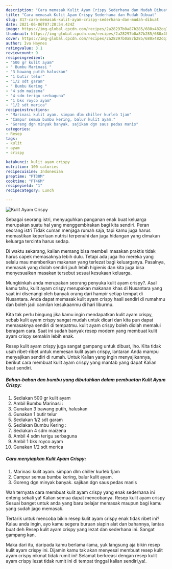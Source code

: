 ```yaml
---
description: "Cara memasak Kulit Ayam Crispy Sederhana dan Mudah Dibuat"
title: "Cara memasak Kulit Ayam Crispy Sederhana dan Mudah Dibuat"
slug: 817-cara-memasak-kulit-ayam-crispy-sederhana-dan-mudah-dibuat
date: 2021-06-06T07:20:54.424Z
image: https://img-global.cpcdn.com/recipes/2a28297b0a87b285/680x482cq70/kulit-ayam-crispy-foto-resep-utama.jpg
thumbnail: https://img-global.cpcdn.com/recipes/2a28297b0a87b285/680x482cq70/kulit-ayam-crispy-foto-resep-utama.jpg
cover: https://img-global.cpcdn.com/recipes/2a28297b0a87b285/680x482cq70/kulit-ayam-crispy-foto-resep-utama.jpg
author: Iva Haynes
ratingvalue: 3.1
reviewcount: 9
recipeingredient:
- "500 gr kulit ayam"
- " Bumbu Marinasi "
- "3 bawang putih haluskan"
- "1 butir telur"
- "1/2 sdt garam"
- " Bumbu Kering "
- "4 sdm maizena"
- "4 sdm terigu serbaguna"
- "1 bks royco ayam"
- "1/2 sdt merica"
recipeinstructions:
- "Marinasi kulit ayam. simpan dlm chiller kurleb 1jam"
- "Campur semua bumbu kering, balur kulit ayam."
- "Goreng dgn minyak banyak. sajikan dgn saus pedas manis"
categories:
- Resep
tags:
- kulit
- ayam
- crispy

katakunci: kulit ayam crispy 
nutrition: 100 calories
recipecuisine: Indonesian
preptime: "PT30M"
cooktime: "PT46M"
recipeyield: "1"
recipecategory: Lunch

---
```



![Kulit Ayam Crispy](https://img-global.cpcdn.com/recipes/2a28297b0a87b285/680x482cq70/kulit-ayam-crispy-foto-resep-utama.jpg)

Sebagai seorang istri, menyuguhkan panganan enak buat keluarga merupakan suatu hal yang menggembirakan bagi kita sendiri. Peran seorang istri Tidak cuman menjaga rumah saja, tapi kamu juga harus memastikan keperluan nutrisi terpenuhi dan juga hidangan yang dimakan keluarga tercinta harus sedap.

Di waktu  sekarang, kalian memang bisa membeli masakan praktis tidak harus capek memasaknya lebih dulu. Tetapi ada juga lho mereka yang selalu mau memberikan makanan yang terlezat bagi keluarganya. Pasalnya, memasak yang diolah sendiri jauh lebih higienis dan kita juga bisa menyesuaikan masakan tersebut sesuai kesukaan keluarga. 



Mungkinkah anda merupakan seorang penyuka kulit ayam crispy?. Asal kamu tahu, kulit ayam crispy merupakan makanan khas di Nusantara yang saat ini disenangi oleh banyak orang dari hampir setiap tempat di Nusantara. Anda dapat memasak kulit ayam crispy hasil sendiri di rumahmu dan boleh jadi camilan kesukaanmu di hari liburmu.

Kita tak perlu bingung jika kamu ingin mendapatkan kulit ayam crispy, sebab kulit ayam crispy sangat mudah untuk dicari dan kita pun dapat memasaknya sendiri di tempatmu. kulit ayam crispy boleh diolah memalui beragam cara. Saat ini sudah banyak resep modern yang membuat kulit ayam crispy semakin lebih enak.

Resep kulit ayam crispy juga sangat gampang untuk dibuat, lho. Kita tidak usah ribet-ribet untuk memesan kulit ayam crispy, lantaran Anda mampu menyajikan sendiri di rumah. Untuk Kalian yang ingin menyajikannya, berikut cara membuat kulit ayam crispy yang mantab yang dapat Kalian buat sendiri.

<!--inarticleads1-->

##### Bahan-bahan dan bumbu yang dibutuhkan dalam pembuatan Kulit Ayam Crispy:

1. Sediakan 500 gr kulit ayam
1. Ambil  Bumbu Marinasi :
1. Gunakan 3 bawang putih, haluskan
1. Gunakan 1 butir telur
1. Sediakan 1/2 sdt garam
1. Sediakan  Bumbu Kering :
1. Sediakan 4 sdm maizena
1. Ambil 4 sdm terigu serbaguna
1. Ambil 1 bks royco ayam
1. Gunakan 1/2 sdt merica




<!--inarticleads2-->

##### Cara menyiapkan Kulit Ayam Crispy:

1. Marinasi kulit ayam. simpan dlm chiller kurleb 1jam
1. Campur semua bumbu kering, balur kulit ayam.
1. Goreng dgn minyak banyak. sajikan dgn saus pedas manis




Wah ternyata cara membuat kulit ayam crispy yang enak sederhana ini enteng sekali ya! Kalian semua dapat mencobanya. Resep kulit ayam crispy Sesuai banget untuk anda yang baru belajar memasak maupun bagi kamu yang sudah jago memasak.

Tertarik untuk mencoba bikin resep kulit ayam crispy enak tidak ribet ini? Kalau anda ingin, ayo kamu segera buruan siapin alat dan bahannya, lantas buat deh Resep kulit ayam crispy yang lezat dan sederhana ini. Sangat gampang kan. 

Maka dari itu, daripada kamu berlama-lama, yuk langsung aja bikin resep kulit ayam crispy ini. Dijamin kamu tak akan menyesal membuat resep kulit ayam crispy nikmat tidak rumit ini! Selamat berkreasi dengan resep kulit ayam crispy lezat tidak rumit ini di tempat tinggal kalian sendiri,ya!.

